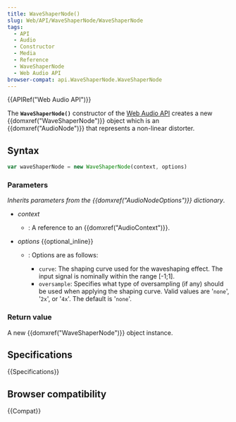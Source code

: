 ```yaml
---
title: WaveShaperNode()
slug: Web/API/WaveShaperNode/WaveShaperNode
tags:
  - API
  - Audio
  - Constructor
  - Media
  - Reference
  - WaveShaperNode
  - Web Audio API
browser-compat: api.WaveShaperNode.WaveShaperNode
---
```

{{APIRef("Web Audio API")}}

The **`WaveShaperNode()`** constructor
of the [Web Audio API](/en-US/docs/Web/API/Web_Audio_API) creates a new
{{domxref("WaveShaperNode")}} object which is an {{domxref("AudioNode")}} that
represents a non-linear distorter.

## Syntax

```js
var waveShaperNode = new WaveShaperNode(context, options)
```

### Parameters

_Inherits parameters from the {{domxref("AudioNodeOptions")}} dictionary_.

- _context_
  - : A reference to an {{domxref("AudioContext")}}.
- _options_ {{optional_inline}}

  - : Options are as follows:

    - `curve`: The shaping curve used for the waveshaping effect. The input
      signal is nominally within the range \[-1;1].
    - `oversample`: Specifies what type of oversampling (if any) should be
      used when applying the shaping curve. Valid values are '`none`',
      '`2x`', or '`4x`'. The default is '`none`'.

### Return value

A new {{domxref("WaveShaperNode")}} object instance.

## Specifications

{{Specifications}}

## Browser compatibility

{{Compat}}
